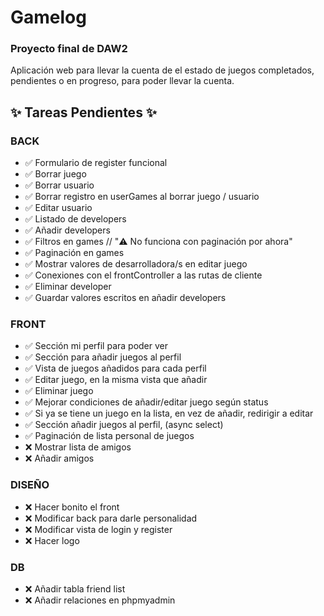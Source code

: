# Gamelog
### Proyecto final de DAW2

Aplicación web para llevar la cuenta de el estado de juegos completados, pendientes o en progreso, para poder llevar la cuenta.

## ✨ Tareas Pendientes ✨

 ### BACK
 - ✅ Formulario de register funcional
 - ✅ Borrar juego
 - ✅ Borrar usuario
 - ✅ Borrar registro en userGames al borrar juego / usuario
 - ✅ Editar usuario
 - ✅ Listado de developers
 - ✅ Añadir developers
 - ✅ Filtros en games // "⚠️ No funciona con paginación por ahora"
 - ✅ Paginación en games
 - ✅ Mostrar valores de desarrolladora/s en editar juego
 - ✅ Conexiones con el frontController a las rutas de cliente
 - ✅ Eliminar developer
 - ✅ Guardar valores escritos en añadir developers

 ### FRONT
 - ✅ Sección mi perfil para poder ver
 - ✅ Sección para añadir juegos al perfil
 - ✅ Vista de juegos añadidos para cada perfil
 - ✅ Editar juego, en la misma vista que añadir
 - ✅ Eliminar juego
 - ✅ Mejorar condiciones de añadir/editar juego según status
 - ✅ Si ya se tiene un juego en la lista, en vez de añadir, redirigir a editar
 - ✅ Sección añadir juegos al perfil, (async select)
 - ✅ Paginación de lista personal de juegos
 - ❌ Mostrar lista de amigos
 - ❌ Añadir amigos

 ### DISEÑO
 - ❌ Hacer bonito el front
 - ❌ Modificar back para darle personalidad
 - ❌ Modificar vista de login y register
 - ❌ Hacer logo

 ### DB
 - ❌ Añadir tabla friend list
 - ❌ Añadir relaciones en phpmyadmin